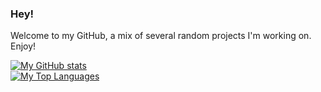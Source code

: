 ### Hey!
Welcome to my GitHub, a mix of several random projects I'm working on. Enjoy!  
  
[![My GitHub stats](https://github-readme-stats.vercel.app/api?username=joe-herbert&theme=dracula&count_private=true&show_icons=true)](https://github.com/anuraghazra/github-readme-stats)  
[![My Top Languages](https://github-readme-stats.vercel.app/api/top-langs/?username=joe-herbert&theme=dracula&layout=compact&langs_count=10)](https://github.com/anuraghazra/github-readme-stats)
